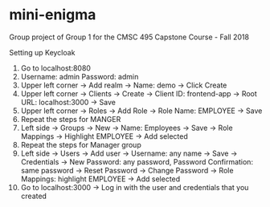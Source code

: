 # mini-enigma
Group project of Group 1 for the CMSC 495 Capstone Course - Fall 2018

Setting up Keycloak

1.	Go to localhost:8080
2.	Username: admin
Password: admin
3.	Upper left corner -> Add realm -> Name: demo -> Click Create
4.	Upper left corner -> Clients -> Create -> Client ID: frontend-app -> Root URL: localhost:3000 -> Save
5.	Upper left corner -> Roles -> Add Role -> Role Name: EMPLOYEE -> Save
6.	Repeat the steps for MANGER
7.	Left side -> Groups -> New -> Name: Employees -> Save -> Role Mappings -> Highlight EMPLOYEE -> Add selected
8.	Repeat the steps for Manager group
9.	Left side -> Users -> Add user -> Username: any name -> Save -> Credentials -> New Password: any password, Password Confirmation: same password -> Reset Password -> Change Password -> Role Mappings: highlight EMPLOYEE -> Add selected
10.	Go to localhost:3000 -> Log in with the user and credentials that you created
